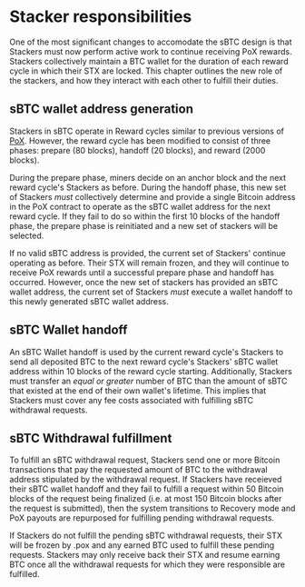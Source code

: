 # Stacker responsibilities
One of the most significant changes to accomodate the sBTC design is that Stackers must now perform active work to continue receiving PoX rewards. Stackers collectively maintain a BTC wallet for the duration of each reward cycle in which their STX are locked. This chapter outlines the new role of the stackers, and how they interact with each other to fulfill their duties.


## sBTC wallet address generation
Stackers in sBTC operate in Reward cycles similar to previous versions of [PoX](https://github.com/stacksgov/sips/blob/main/sips/sip-007/sip-007-stacking-consensus.md). However, the reward cycle has been modified to consist of three phases: prepare (80 blocks), handoff (20 blocks), and reward (2000 blocks).

During the prepare phase, miners decide on an anchor block and the next reward cycle's Stackers as before. During the handoff phase, this new set of Stackers _must_ collectively determine and provide a single Bitcoin address in the PoX contract to operate as the sBTC wallet address for the next reward cycle. If they fail to do so within the first 10 blocks of the handoff phase, the prepare phase is reinitiated and a new set of stackers will be selected.

If no valid sBTC address is provided, the current set of Stackers' continue operating as before. Their STX will remain frozen, and they will continue to receive PoX rewards until a successful prepare phase and handoff has occurred. However, once the new set of stackers has provided an sBTC wallet address, the current set of Stackers _must_ execute a wallet handoff to this newly generated sBTC wallet address.

## sBTC Wallet handoff
An sBTC Wallet handoff is used by the current reward cycle's Stackers to send all deposited BTC to the next reward cycle's Stackers' sBTC wallet address within 10 blocks of the reward cycle starting. Additionally, Stackers must transfer an _equal or greater_ number of BTC than the amount of sBTC that existed at the end of their own wallet's lifetime. This implies that Stackers must cover any fee costs associated with fulfilling sBTC withdrawal requests. 

## sBTC Withdrawal fulfillment
To fulfill an sBTC withdrawal request, Stackers send one or more Bitcoin transactions that pay the requested amount of BTC to the withdrawal address stipulated by the withdrawal request. If Stackers have receieved their sBTC wallet handoff and they fail to fulfill a request within 50 Bitcoin blocks of the request being finalized (i.e. at most 150 Bitcoin blocks after the request is submitted), then the system transitions to Recovery mode and PoX payouts are repurposed for fulfilling pending withdrawal requests. 

If Stackers do not fulfill the pending sBTC withdrawal requests, their STX will be frozen by .pox and any earned BTC used to fulfill these pending requests. Stackers may only receive back their STX and resume earning BTC once all the withdrawal requests for which they were responsible are fulfilled. 